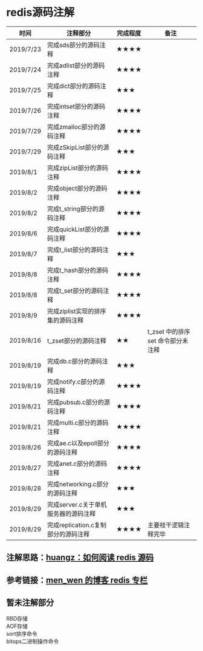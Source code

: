 ﻿# redis源码注解  

时间 | 注释部分 | 完成程度 | 备注
-|-|-|- 
2019/7/23 |完成sds部分的源码注释|★★★★
2019/7/24 |完成adlist部分的源码注释|★★★★
2019/7/25 |完成dict部分的源码注释|★★★
2019/7/26 |完成intset部分的源码注释|★★★★
2019/7/29 |完成zmalloc部分的源码注释|★★★★
2019/7/29 |完成zSkipList部分的源码注释|★★★
2019/8/1  |完成zipList部分的源码注释|★★★★
2019/8/2  |完成object部分的源码注释|★★★★
2019/8/2  |完成t_string部分的源码注释|★★★★
2019/8/6  |完成quickList部分的源码注释|★★★★
2019/8/7  |完成t_list部分的源码注释|★★★
2019/8/8  |完成t_hash部分的源码注释|★★★★
2019/8/8  |完成t_set部分的源码注释|★★★★
2019/8/9  |完成ziplist实现的排序集的源码注释|★★★★
2019/8/16 |t_zset部分的源码注释|★★|t_zset 中的排序 set 命令部分未注释
2019/8/19 |完成db.c部分的源码注释|★★★
2019/8/19 |完成notify.c部分的源码注释|★★★★
2019/8/21 |完成pubsub.c部分的源码注释|★★★★
2019/8/21 |完成multi.c部分的源码注释|★★★★
2019/8/26 |完成ae.c以及epoll部分的源码注释|★★★★
2019/8/27 |完成anet.c部分的源码注释|★★★★
2019/8/28 |完成networking.c部分的源码注释|★★★
2019/8/29 |完成server.c关于单机服务器的源码注释|★★★
2019/8/29 |完成replication.c复制部分的源码注释|★★★★ |主要枝干逻辑注释完毕 
  
## 注解思路：[huangz：如何阅读 redis 源码](http://blog.huangz.me/diary/2014/how-to-read-redis-source-code.html)
## 参考链接：[men_wen 的博客 redis 专栏](https://blog.csdn.net/men_wen/article/category/6769467)
## 暂未注解部分
RBD存储  
AOF存储  
sort排序命令  
bitops二进制操作命令
